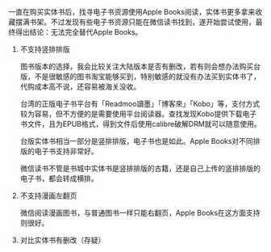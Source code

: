 一直在购买实体书后，找寻电子书资源使用Apple Books阅读，实体书更多拿来收藏摆满书架。不过发现有些电子书资源只能在微信读书找到，遂开始尝试使用，最终得出结论：无法完全替代Apple Books。

1. 不支持竖排排版

   图书版本的选择，我会比较关注大陆版本是否有删改，若有则会想办法购买台版，不是很敏感的图书淘宝能够买到，特别敏感的就没有办法买到实体书了，代购成本高不说，还容易被海关没收。

   台湾的正版电子书平台有「Readmoo讀墨」「博客來」「Kobo」等，支付方式较为容易，但不方便的是需要使用平台阅读器。查找发现Kobo提供下载电子书文件，且为EPUB格式，得到文件后使用calibre破解DRM就可以随意使用。

   台版实体书相当一部分是竖排排版，电子书也是如此。Apple Books对不同排版的电子书支持非常好。

   微信读书不管是书城中实体书是竖排排版的古籍，还是自己上传的竖排排版的电子书，都会转成横排。

2. 不支持漫画左翻页

   微信阅读漫画图书，与普通图书一样只能右翻页，Apple Books在这方面支持则很好。

3. 对比实体书有删改（存疑）

<!-- ##{"timestamp":1691737200}## -->